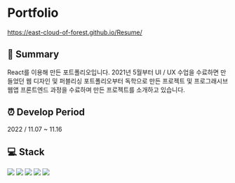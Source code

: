 # Portfolio
https://east-cloud-of-forest.github.io/Resume/

## :page_facing_up: Summary
React를 이용해 만든 포트폴리오입니다. 2021년 5월부터 UI / UX 수업을 수료하면 만들었던 웹 디자인 및 퍼블리싱 포트폴리오부터 독학으로 만든 프로젝트 및 프로그래시브 웹앱 프론트엔드 과정을 수료하며 만든 프로젝트를 소개하고 있습니다.

## :alarm_clock:  Develop Period
2022 / 11.07 ~ 11.16

## :computer: Stack
<img src="https://img.shields.io/badge/HTML5-E34F26?style=for-the-badge&logo=HTML5&logoColor=white"> <img src="https://img.shields.io/badge/CSS3-1572B6?style=for-the-badge&logo=CSS3&logoColor=white"> <img src="https://img.shields.io/badge/JavaScript-F7DF1E?style=for-the-badge&logo=JavaScript&logoColor=white"> <img src="https://img.shields.io/badge/React-61DAFB?style=for-the-badge&logo=React&logoColor=white"> <img src="https://img.shields.io/badge/Sass-CC6699?style=for-the-badge&logo=Sass&logoColor=white">
